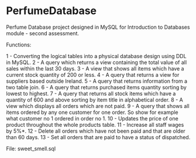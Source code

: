 # PerfumeDatabase
Perfume Database project designed in MySQL for Introduction to Databases module - second assessment.

Functions:

1 - Converting the logical tables into a physical database design using DDL in MySQL.
2 - A query which returns a view containing the total value of all sales within the last 30 days.
3 - A view that shows all items which have a current stock quantity of 200 or less.
4 - A query that returns a view for suppliers based outside Ireland.
5 - A query that returns information from a two table join.
6 - A query that returns purchased items quantity sorting by lowest to highest.
7 - A query that returns all stock items which have a quantity of 600 and above sorting by item title in alphabetical order.
8 - A view which displays all orders which are not paid.
9 - A query that shows all items ordered by any one customer for one order. So show for example what customer no 1 ordered in order no 1.
10 - Updates the price of one product throughout the whole products table.
11 - Increase all staff wages by 5%*.
12 - Delete all orders which have not been paid and that are older than 60 days.
13 - Set all orders that are paid to have a status of dispatched.

File: sweet_smell.sql
